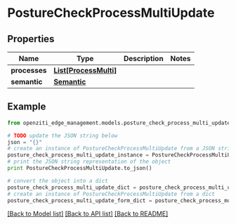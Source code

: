 # PostureCheckProcessMultiUpdate


## Properties
Name | Type | Description | Notes
------------ | ------------- | ------------- | -------------
**processes** | [**List[ProcessMulti]**](ProcessMulti.md) |  | 
**semantic** | [**Semantic**](Semantic.md) |  | 

## Example

```python
from openziti_edge_management.models.posture_check_process_multi_update import PostureCheckProcessMultiUpdate

# TODO update the JSON string below
json = "{}"
# create an instance of PostureCheckProcessMultiUpdate from a JSON string
posture_check_process_multi_update_instance = PostureCheckProcessMultiUpdate.from_json(json)
# print the JSON string representation of the object
print PostureCheckProcessMultiUpdate.to_json()

# convert the object into a dict
posture_check_process_multi_update_dict = posture_check_process_multi_update_instance.to_dict()
# create an instance of PostureCheckProcessMultiUpdate from a dict
posture_check_process_multi_update_form_dict = posture_check_process_multi_update.from_dict(posture_check_process_multi_update_dict)
```
[[Back to Model list]](../README.md#documentation-for-models) [[Back to API list]](../README.md#documentation-for-api-endpoints) [[Back to README]](../README.md)


